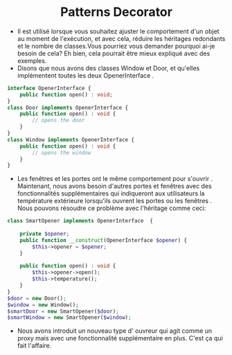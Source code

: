 # <div align="center"> Patterns Decorator </div>

* Il est utilisé lorsque vous souhaitez ajuster le comportement d'un objet au moment de l'exécution, et avec cela, réduire les héritages redondants et le nombre de classes.Vous pourriez vous demander pourquoi ai-je besoin de cela? Eh bien, cela pourrait être mieux expliqué avec des exemples.
* Disons que nous avons des classes Window et Door, et qu'elles implémentent toutes les deux OpenerInterface .

```php
interface OpenerInterface {
    public function open() : void;
}
class Door implements OpenerInterface {
    public function open() : void {
        // opens the door
    }
}
class Window implements OpenerInterface {
    public function open() : void {
        // opens the window
    }
}
```

* Les fenêtres et les portes ont le même comportement pour s'ouvrir . Maintenant, nous avons besoin d'autres portes et fenêtres avec des fonctionnalités supplémentaires qui indiqueront aux utilisateurs la température extérieure lorsqu'ils ouvrent les portes ou les fenêtres . Nous pouvons résoudre ce problème avec l'héritage comme ceci:

```php
class SmartOpener implements OpenerInterface  {
    
    private $opener;
    public function __construct(OpenerInterface $opener) {
        $this->opener = $opener;
    }
    
    public function open() : void {
        $this->opener->open();
        $this->temperature();
    }
}
$door = new Door();
$window = new Window();
$smartDoor = new SmartOpener($door);
$smartWindow = new SmartOpener($window);
```

* Nous avons introduit un nouveau type d' ouvreur qui agit comme un proxy mais avec une fonctionnalité supplémentaire en plus. C'est ça qui fait l'affaire.